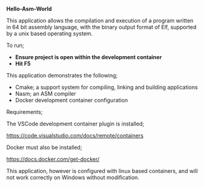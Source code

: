 <b>Hello-Asm-World</b>

This application allows the compilation and execution
of a program written in 64 bit assembly language, with the binary output format of Elf, supported by a unix based operating system.

To run;

<ul>
<li><b>Ensure project is open within the development container</b></li>
<li><b>Hit F5</b></li>
</ul>

This application demonstrates the following;

<ul>
<li>Cmake; a support system for compiling, linking and building applications</li>
<li>Nasm; an ASM compiler</li>
<li>Docker development container configuration</li>
</ul>

Requirements;

The VSCode development container plugin is installed;

https://code.visualstudio.com/docs/remote/containers

Docker must also be installed;

https://docs.docker.com/get-docker/

This application, however is configured with linux based containers, and will not work correctly on Windows without modification.


